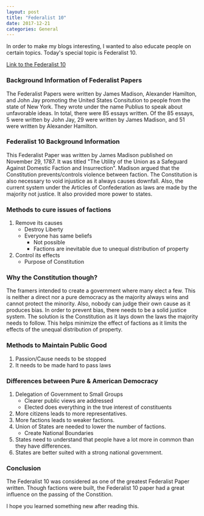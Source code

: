 ```yaml
---
layout: post
title: "Federalist 10"
date: 2017-12-21
categories: General
---
```


In order to make my blogs interesting, I wanted to also educate people on certain topics. Today's special topic is Federalist 10. 

[Link to the Federalist 10](http://www.constitution.org/fed/federa10.htm)

### Background Information of Federalist Papers

The Federalist Papers were written by James Madison, Alexander Hamilton, and John Jay promoting the United States Consitution to people from the state of New York. They wrote under the name Publius to speak about unfavorable ideas. In total, there were 85 essays written. Of the 85 essays, 5 were written by John Jay, 29 were written by James Madison, and 51 were written by Alexander Hamilton.

### Federalist 10 Background Information

This Federalist Paper was written by James Madison published on November 29, 1787. It was titled "The Utility of the Union as a Safeguard Against Domestic Faction and Insurrection". Madison argued that the Constitution prevents/controls violence between faction. The Constitution is also necessary to void injustice as it always causes downfall. Also, the current system under the Articles of Confederation as laws are made by the majority not justice. It also provided more power to states.

### Methods to cure issues of factions

1. Remove its causes
   * Destroy Liberty
   * Everyone has same beliefs
      * Not possible
      * Factions are inevitable due to unequal distribution of property
2. Control its effects
   * Purpose of Constitution

### Why the Constitution though?

The framers intended to create a government where many elect a few. This is neither a direct nor a pure democracy as the majority always wins and cannot protect the minority. Also, nobody can judge their own cause as it produces bias. In order to prevent bias, there needs to be a solid justice system. The solution is the Constitution as it lays down the laws the majority needs to follow. This helps minimize the effect of factions as it limits the effects of the unequal distribution of property.

### Methods to Maintain Public Good

1. Passion/Cause needs to be stopped
2. It needs to be made hard to pass laws

### Differences between Pure & American Democracy

1. Delegation of Government to Small Groups
   * Clearer public views are addressed
   * Elected does everything in the true interest of constituents
2. More citizens leads to more representatives.
3. More factions leads to weaker factions. 
4. Union of States are needed to lower the number of factions.
   * Create National Boundaries
5. States need to understand that people have a lot more in common than they have differences.
6. States are better suited with a strong national government.

### Conclusion

The Federalist 10 was considered as one of the greatest Federalist Paper written. Though factions were built, the Federalist 10 paper had a great influence on the passing of the Constition.

I hope you learned something new after reading this.
